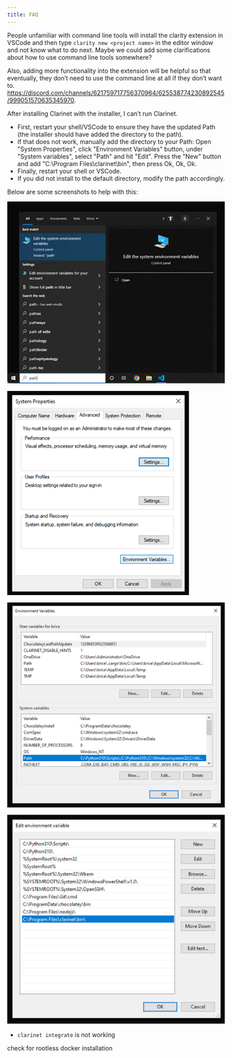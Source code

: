 ```yaml
---
title: FAQ
---
```


People unfamiliar with command line tools will install the clarity extension in VSCode and then type `clarity new <project name>` in the editor window and not know what to do next. Maybe we could add some clarifications about how to use command line tools somewhere? 

Also, adding more functionality into the extension will be helpful so that eventually, they don’t need to use the command line at all if they don’t want to. https://discord.com/channels/621759717756370964/625538774230892545/999051570635345970.

After installing Clarinet with the installer, I can’t run Clarinet.

- First, restart your shell/VSCode to ensure they have the updated Path (the installer should have added the directory to the path).
- If that does not work, manually add the directory to your Path: Open "System Properties", click "Environment Variables" button, under "System variables", select "Path" and hit "Edit". Press the "New" button and add "C:\Program Files\clarinet\bin", then press Ok, Ok, Ok. 
- Finally, restart your shell or VSCode.
- If you did not install to the default directory, modify the path accordingly.

Below are some screenshots to help with this:

![FAQ -1](images/clarinet-faq-1.png)

![FAQ -1](images/clarinet-faq-2.png)

![FAQ -1](images/clarinet-faq-3.png)

![FAQ -1](images/clarinet-faq-4.png)


- `clarinet integrate` is not working

check for rootless docker installation
